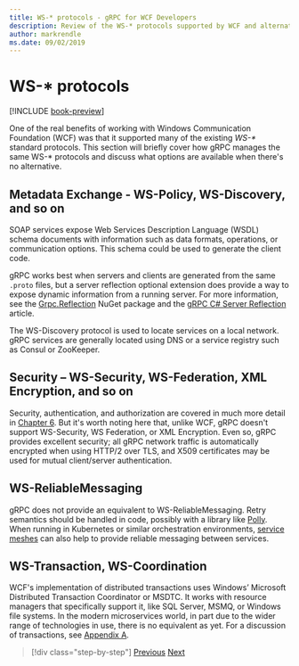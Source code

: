 ```yaml
---
title: WS-* protocols - gRPC for WCF Developers
description: Review of the WS-* protocols supported by WCF and alternatives available with gRPC
author: markrendle
ms.date: 09/02/2019
---
```


# WS-\* protocols

[!INCLUDE [book-preview](../../../includes/book-preview.md)]

One of the real benefits of working with Windows Communication Foundation (WCF) was that it supported many of the existing _WS-\*_ standard protocols. This section will briefly cover how gRPC manages the same WS-\* protocols and discuss what options are available when there's no alternative.

## Metadata Exchange - WS-Policy, WS-Discovery, and so on

SOAP services expose Web Services Description Language (WSDL) schema documents with information such as data formats, operations, or communication options. This schema could be used to generate the client code.

gRPC works best when servers and clients are generated from the same `.proto` files, but a server reflection optional extension does provide a way to expose dynamic information from a running server. For more information, see the [Grpc.Reflection](https://nuget.org/packages/Grpc.Reflection) NuGet package and the [gRPC C# Server Reflection](https://github.com/grpc/grpc/blob/master/doc/csharp/server_reflection.md) article.

The WS-Discovery protocol is used to locate services on a local network. gRPC services are generally located using DNS or a service registry such as Consul or ZooKeeper.

## Security – WS-Security, WS-Federation, XML Encryption, and so on

Security, authentication, and authorization are covered in much more detail in [Chapter 6](security.md). But it's worth noting here that, unlike WCF, gRPC doesn't support WS-Security, WS Federation, or XML Encryption. Even so, gRPC provides excellent security; all gRPC network traffic is automatically encrypted when using HTTP/2 over TLS, and X509 certificates may be used for mutual client/server authentication.

## WS-ReliableMessaging

gRPC does not provide an equivalent to WS-ReliableMessaging. Retry semantics should be handled in code, possibly with a library like [Polly](https://github.com/App-vNext/Polly). When running in Kubernetes or similar orchestration environments, [service meshes](service-mesh.md) can also help to provide reliable messaging between services.

## WS-Transaction, WS-Coordination

WCF's implementation of distributed transactions uses Windows’ Microsoft Distributed Transaction Coordinator or MSDTC. It works with resource managers that specifically support it, like SQL Server, MSMQ, or Windows file systems. In the modern microservices world, in part due to the wider range of technologies in use, there is no equivalent as yet. For a discussion of transactions, see [Appendix A](appendix.md).

>[!div class="step-by-step"]
>[Previous](error-handling.md)
>[Next](migrate-wcf-to-grpc.md)
